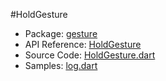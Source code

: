 #HoldGesture

* Package: [gesture](api:)
* API Reference: [HoldGesture](api:gesture)
* Source Code: [HoldGesture.dart](source:client/gesture/src)
* Samples: [log.dart](source:client/util/src)
